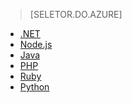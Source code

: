 ﻿> [SELETOR.DO.AZURE]
- [.NET](../articles/storage-dotnet-how-to-use-blobs.md)
- [Node.js](../articles/storage-nodejs-how-to-use-blob-storage.md)
- [Java](../articles/storage-java-how-to-use-blob-storage.md)
- [PHP](../articles/storage-php-how-to-use-blobs.md)
- [Ruby](../articles/storage-ruby-how-to-use-blob-storage.md)
- [Python](../articles/storage-python-how-to-use-blob-storage.md)

<!--HONumber=49-->